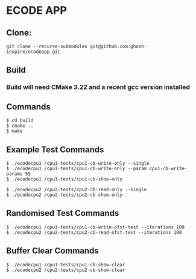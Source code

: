 # ECODE APP
## Clone:
`git clone --recurse-submodules git@github.com:ghosh-inspire/ecodeapp.git`

## Build
### Build will need CMake 3.22 and  a recent gcc version installed
## Commands
```
$ cd build
$ cmake ..
$ make
```
## Example Test Commands
```
$ ./ecodecpu1 /cpu1-tests/cpu1-cb-write-only --single
$ ./ecodecpu1 /cpu1-tests/cpu1-cb-write-only --param cpu1-cb-write-params 55
$ ./ecodecpu1 /cpu1-tests/cpu1-cb-show-only

$ ./ecodecpu2 /cpu2-tests/cpu2-cb-read-only --single
$ ./ecodecpu2 /cpu2-tests/cpu2-cb-show-only
```

## Randomised Test Commands
```
$ ./ecodecpu1 /cpu1-tests/cpu1-cb-write-ofst-test --iterations 100
$ ./ecodecpu2 /cpu2-tests/cpu2-cb-read-ofst-test --iterations 100
```

## Buffer Clear Commands
```
$ ./ecodecpu1 /cpu1-tests/cpu1-cb-show-clear
$ ./ecodecpu2 /cpu2-tests/cpu2-cb-show-clear
```
